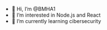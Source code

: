 - 👋 Hi, I’m @BMHA1
- 👀 I’m interested in Node.js and React 
- 🌱 I’m currently learning cibersecurity

<!---
BMHA1/BMHA1 is a ✨ special ✨ repository because its `README.md` (this file) appears on your GitHub profile.
You can click the Preview link to take a look at your changes.
--->
